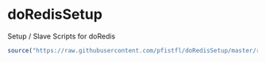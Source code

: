 # doRedisSetup
Setup / Slave Scripts for doRedis

```r
source("https://raw.githubusercontent.com/pfistfl/doRedisSetup/master/redisSlave.R")
```
